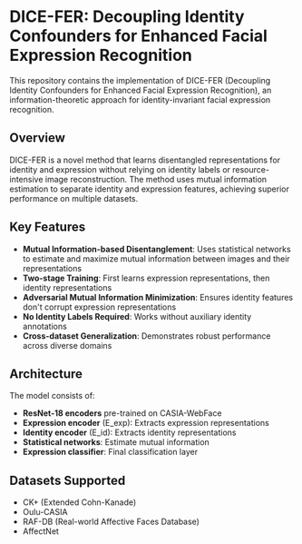 # DICE-FER: Decoupling Identity Confounders for Enhanced Facial Expression Recognition

This repository contains the implementation of DICE-FER (Decoupling Identity Confounders for Enhanced Facial Expression Recognition), an information-theoretic approach for identity-invariant facial expression recognition.

## Overview

DICE-FER is a novel method that learns disentangled representations for identity and expression without relying on identity labels or resource-intensive image reconstruction. The method uses mutual information estimation to separate identity and expression features, achieving superior performance on multiple datasets.

## Key Features

- **Mutual Information-based Disentanglement**: Uses statistical networks to estimate and maximize mutual information between images and their representations
- **Two-stage Training**: First learns expression representations, then identity representations
- **Adversarial Mutual Information Minimization**: Ensures identity features don't corrupt expression representations
- **No Identity Labels Required**: Works without auxiliary identity annotations
- **Cross-dataset Generalization**: Demonstrates robust performance across diverse domains

## Architecture

The model consists of:
- **ResNet-18 encoders** pre-trained on CASIA-WebFace
- **Expression encoder** (E_exp): Extracts expression representations
- **Identity encoder** (E_id): Extracts identity representations  
- **Statistical networks**: Estimate mutual information
- **Expression classifier**: Final classification layer

## Datasets Supported

- CK+ (Extended Cohn-Kanade)
- Oulu-CASIA
- RAF-DB (Real-world Affective Faces Database)
- AffectNet
